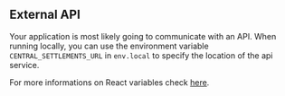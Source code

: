 ## External API

Your application is most likely going to communicate with an API. When running locally, you can use the environment variable `CENTRAL_SETTLEMENTS_URL` in `env.local` to specify the location of the api service.

For more informations on React variables check [here](https://facebook.github.io/create-react-app/docs/adding-custom-environment-variables).
